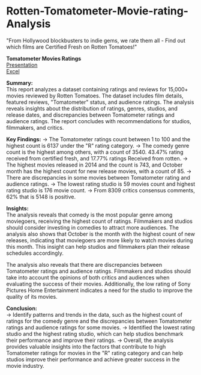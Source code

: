 # Rotten-Tomatometer-Movie-rating-Analysis
"From Hollywood blockbusters to indie gems, we rate them all - Find out which films are Certified Fresh on Rotten Tomatoes!"

**Tomatometer Movies Ratings**<br>
[Presentation]()<br>
[Excel](https://github.com/khushiyadav2022/Rotten-Tomatometer-Movie-rating-Analysis/blob/4faff62f1c7c49703fa7a4651953a79576e1509a/Rotten%20Tomatoes%20Movies%20Dataset.xlsx)

**Summary:**<br>
This report analyzes a dataset containing ratings and reviews for 15,000+ movies reviewed by Rotten Tomatoes. The dataset includes film details, featured reviews, "Tomatometer" status, and audience ratings. The analysis reveals insights about the distribution of ratings, genres, studios, and release dates, and discrepancies between Tomatometer ratings and audience ratings. The report concludes with recommendations for studios, filmmakers, and critics.

**Key Findings:**
-> The Tomatometer ratings count between 1 to 100 and the highest count is 6137 under the "R" rating category.
-> The comedy genre count is the highest among others, with a count of 3540. 43.47% rating received from certified fresh, and 17.77% ratings Received from rotten.
-> The highest movies released in 2014 and the count is 743, and October month has the highest count for new release movies, with a count of 85.
-> There are discrepancies in some movies between Tomatometer rating and audience ratings.
-> The lowest rating studio is 59 movies count and highest rating studio is 176 movie count.
-> From 8309 critics consensus comments, 62% that is 5148 is positive.

**Insights:**<br>
The analysis reveals that comedy is the most popular genre among moviegoers, receiving the highest count of ratings. Filmmakers and studios should consider investing in comedies to attract more audiences. The analysis also shows that October is the month with the highest count of new releases, indicating that moviegoers are more likely to watch movies during this month. This insight can help studios and filmmakers plan their release schedules accordingly.

The analysis also reveals that there are discrepancies between Tomatometer ratings and audience ratings. Filmmakers and studios should take into account the opinions of both critics and audiences when evaluating the success of their movies. Additionally, the low rating of Sony Pictures Home Entertainment indicates a need for the studio to improve the quality of its movies.

**Conclusion:**<br>
-> Identify patterns and trends in the data, such as the highest count of ratings for the comedy genre and the discrepancies between Tomatometer ratings and audience ratings for some movies.
-> Identified the lowest rating studio and the highest rating studio, which can help studios benchmark their performance and improve their ratings.
-> Overall, the analysis provides valuable insights into the factors that contribute to high Tomatometer ratings for movies in the "R" rating category and can help studios improve their performance and achieve greater success in the
movie industry.



